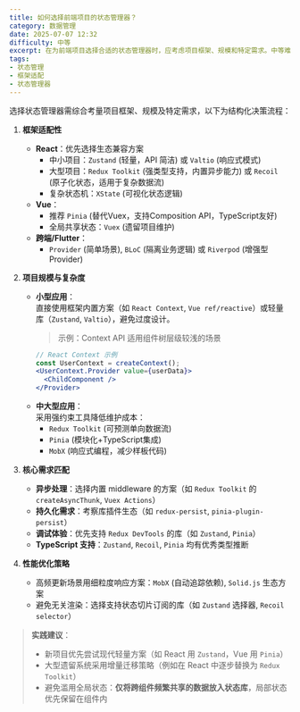```yaml
---
title: 如何选择前端项目的状态管理器？
category: 数据管理
date: 2025-07-07 12:32
difficulty: 中等
excerpt: 在为前端项目选择合适的状态管理器时，应考虑项目框架、规模和特定需求。中等难度的问题需要对不同状态管理器的特点和适用场景有深入理解，并能够权衡各种因素做出合理决策。
tags:
- 状态管理
- 框架适配
- 状态管理器
---
```

选择状态管理器需综合考量项目框架、规模及特定需求，以下为结构化决策流程：

1.  **框架适配性**  
    - **React**：优先选择生态兼容方案  
      - 中小项目：`Zustand` (轻量，API 简洁) 或 `Valtio` (响应式模式)  
      - 大型项目：`Redux Toolkit` (强类型支持，内置异步能力) 或 `Recoil` (原子化状态，适用于复杂数据流)  
      - 复杂状态机：`XState` (可视化状态逻辑)
    - **Vue**：  
      - 推荐 `Pinia` (替代Vuex，支持Composition API，TypeScript友好)  
      - 全局共享状态：`Vuex` (遗留项目维护)
    - **跨端/Flutter**：  
      - `Provider` (简单场景), `BLoC` (隔离业务逻辑) 或 `Riverpod` (增强型Provider)

2.  **项目规模与复杂度**  
    - **小型应用**：  
      直接使用框架内置方案（如 `React Context`, `Vue ref/reactive`）或轻量库（`Zustand`, `Valtio`），避免过度设计。  
      > 示例：Context API 适用组件树层级较浅的场景  
      ```jsx
      // React Context 示例
      const UserContext = createContext();
      <UserContext.Provider value={userData}> 
        <ChildComponent /> 
      </Provider>
      ```
    - **中大型应用**：  
      采用强约束工具降低维护成本：  
      - `Redux Toolkit` (可预测单向数据流)  
      - `Pinia` (模块化+TypeScript集成)  
      - `MobX` (响应式编程，减少样板代码)

3.  **核心需求匹配**  
    - **异步处理**：选择内置 middleware 的方案（如 `Redux Toolkit` 的 `createAsyncThunk`, `Vuex Actions`）  
    - **持久化需求**：考察库插件生态（如 `redux-persist`, `pinia-plugin-persist`）  
    - **调试体验**：优先支持 `Redux DevTools` 的库（如 `Zustand`, `Pinia`）  
    - **TypeScript 支持**：`Zustand`, `Recoil`, `Pinia` 均有优秀类型推断

4.  **性能优化策略**  
    - 高频更新场景用细粒度响应方案：`MobX` (自动追踪依赖), `Solid.js` 生态方案  
    - 避免无关渲染：选择支持状态切片订阅的库（如 `Zustand` 选择器, `Recoil selector`）

> **实践建议**：  
> - 新项目优先尝试现代轻量方案（如 React 用 `Zustand`，Vue 用 `Pinia`）  
> - 大型遗留系统采用增量迁移策略（例如在 React 中逐步替换为 `Redux Toolkit`）  
> - 避免滥用全局状态：**仅将跨组件频繁共享的数据放入状态库**，局部状态优先保留在组件内
